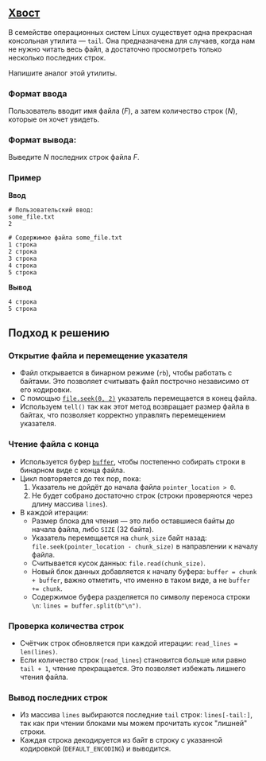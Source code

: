 ## [Хвост](../../../solutions/3.5/35_j.py)

В семействе операционных систем Linux существует одна прекрасная консольная утилита — `tail`. Она предназначена для случаев, когда нам не нужно читать весь файл, а достаточно просмотреть только несколько последних строк.

Напишите аналог этой утилиты.

### Формат ввода

Пользователь вводит имя файла ($F$), а затем количество строк ($N$), которые он хочет увидеть.

### Формат вывода:

Выведите $N$ последних строк файла $F$.

### Пример

**Ввод**
```plaintext
# Пользовательский ввод:
some_file.txt
2

# Содержимое файла some_file.txt
1 строка
2 строка
3 строка
4 строка
5 строка
```

**Вывод**
```plaintext
4 строка
5 строка
```

## Подход к решению

### Открытие файла и перемещение указателя

   - Файл открывается в бинарном режиме (`rb`), чтобы работать с байтами. Это позволяет считывать файл построчно независимо от его кодировки.
   - С помощью [`file.seek(0, 2)`](https://docs.python.org/3/library/io.html#io.IOBase.seek) указатель перемещается в конец файла.  
   - Используем `tell()` так как этот метод возвращает размер файла в байтах, что позволяет корректно управлять перемещением указателя.

### Чтение файла с конца

   - Используется буфер [`buffer`](https://docs.python.org/3.1/library/functions.html#bytearray), чтобы постепенно собирать строки в бинарном виде с конца файла.
   - Цикл повторяется до тех пор, пока:
     1. Указатель не дойдёт до начала файла `pointer_location > 0`.
     2. Не будет собрано достаточно строк (строки проверяются через длину массива `lines`).
   - В каждой итерации:
        - Размер блока для чтения — это либо оставшиеся байты до начала файла, либо `SIZE` (32 байта).
        - Указатель перемещается на `chunk_size` байт назад: `file.seek(pointer_location - chunk_size)` в направлении к началу файла.
        - Считывается кусок данных: `file.read(chunk_size)`.
        - Новый блок данных добавляется к началу буфера: `buffer = chunk + buffer`, важно отметить, что именно в таком виде, а не `buffer += chunk`.
        - Содержимое буфера разделяется по символу переноса строки `\n`: `lines = buffer.split(b"\n")`.

### Проверка количества строк

   - Счётчик строк обновляется при каждой итерации: `read_lines = len(lines)`.
   - Если количество строк (`read_lines`) становится больше или равно `tail + 1`, чтение прекращается. Это позволяет избежать лишнего чтения файла.

### Вывод последних строк

   - Из массива `lines` выбираются последние `tail` строк: `lines[-tail:]`, так как при чтении блоками мы можем прочитать кусок "лишней" строки.
   - Каждая строка декодируется из байт в строку с указанной кодировкой (`DEFAULT_ENCODING`) и выводится.
